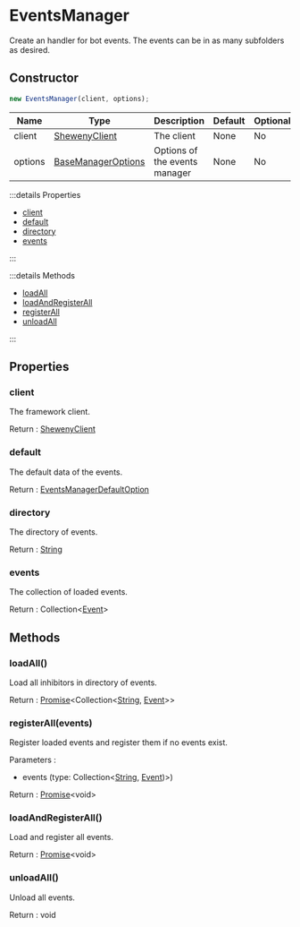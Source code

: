 # EventsManager

Create an handler for bot events. The events can be in as many subfolders as desired.

## Constructor

```js
new EventsManager(client, options);
```

| Name    | Type                                                                  | Description                   | Default | Optional |
| ------- | --------------------------------------------------------------------- | ----------------------------- | ------- | -------- |
| client  | [ShewenyClient](./ShewenyClient.md)                                   | The client                    | None    | No       |
| options | [BaseManagerOptions](../typedef/ManagerOptions.md#basemanageroptions) | Options of the events manager | None    | No       |

:::details Properties

- [client](#client)
- [default](#default)
- [directory](#directory)
- [events](#events)

:::

:::details Methods

- [loadAll](#loadall)
- [loadAndRegisterAll](#loadandregisterall)
- [registerAll](#registerAll)
- [unloadAll](#unloadall)

:::

## Properties

### client

The framework client.

Return : [ShewenyClient](../client/ShewenyClient.md)

### default

The default data of the events.

Return : [EventsManagerDefaultOption](../typedef/ManagersDefaultOptions.md#eventsmanagerdefaultoptions)

### directory

The directory of events.

Return : [String](https://developer.mozilla.org/en-US/docs/Web/JavaScript/Reference/Global_Objects/String)

### events

The collection of loaded events.

Return : Collection<[Event](../structures/Event.md)>

## Methods

### loadAll()

Load all inhibitors in directory of events.

Return : [Promise](https://developer.mozilla.org/docs/Web/JavaScript/Reference/Global_Objects/Promise)\<Collection\<[String](https://developer.mozilla.org/docs/Web/JavaScript/Reference/Global_Objects/String), [Event](./Event.md)>>

### registerAll(events)

Register loaded events and register them if no events exist.

Parameters :

- events (type: Collection\<[String](https://developer.mozilla.org/docs/Web/JavaScript/Reference/Global_Objects/String), [Event](../structures/Event.md))>)

Return : [Promise](https://developer.mozilla.org/docs/Web/JavaScript/Reference/Global_Objects/Promise)\<void>

### loadAndRegisterAll()

Load and register all events.

Return : [Promise](https://developer.mozilla.org/docs/Web/JavaScript/Reference/Global_Objects/Promise)\<void>

### unloadAll()

Unload all events.

Return : void
